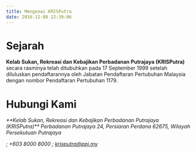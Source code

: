 ```yaml
---
title: Mengenai KRISPutra
date: 2016-12-08 22:39:06
---
```

# Sejarah
**Kelab Sukan, Rekreasi dan Kebajikan Perbadanan Putrajaya (KRISPutra)** secara rasminya telah ditubuhkan pada 17 September 1999 setelah diluluskan pendaftarannya oleh Jabatan Pendaftaran Pertubuhan Malaysia dengan nombor Pendaftaran Pertubuhan 1179.

# Hubungi Kami
<address>
**Kelab Sukan, Rekreasi dan Kebajikan Perbadanan Putrajaya (KRISPutra)**  
Perbadanan Putrajaya  
24, Persiaran Perdana  
62675, Wilayah Persekutuan Putrajaya  
  
<abbr title="Phone"><span class="glyphicon glyphicon-earphone" aria-hidden="true"></span> :</abbr> +603 8000 8000
<abbr title="Email"><span class="glyphicon glyphicon-envelope" aria-hidden="true"></span> :</abbr> <a href='mailto:krisputra@ppj.my'>krisputra@ppj.my</a>
</address>
